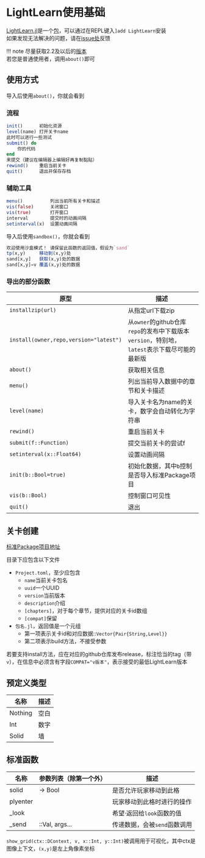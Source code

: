 # LightLearn使用基础
[LightLearn.jl](https://github.com/Rratic/LightLearn.jl)是一个[包](../../packages/introduction.md)，可以通过在REPL键入`]add LightLearn`安装\
如果发现无法解决的问题，请在[issue处](https://github.com/Rratic/LightLearn.jl/issues)反馈

!!! note
	尽量获取2.2及以后的[版本](../../advanced/versionnumber.md)\
	若您是普通使用者，调用`about()`即可

## 使用方式
导入后使用`about()`，你就会看到

### 流程
```jl
init()		初始化资源
level(name)	打开关卡name
此时可以进行一些测试
submit() do
	你的代码
end
来提交（建议在编辑器上编辑好再复制黏贴）
rewind()	重启当前关卡
quit()		退出并保存存档
```

### 辅助工具
```jl
menu()			列出当前所有关卡和描述
vis(false)		关闭窗口
vis(true)		打开窗口
interval		提交时的动画间隔
setinterval(x)	设置动画间隔
```

导入后使用`sandbox()`，你就会看到
```jl
欢迎使用沙盒模式！ 请保留此函数的返回值，假设为`sand`
tp(x,y)		移动到(x,y)处
sand[x,y]	获取(x,y)处的数据
sand[x,y]=v	覆盖(x,y)处的数据
```

### 导出的部分函数
| 原型 | 描述 |
| --- | --- |
| `installzip(url)` | 从指定url下载zip |
| `install(owner,repo,version="latest")` | 从`owner`的github仓库`repo`的发布中下载版本`version`，特别地，`latest`表示下载尽可能的最新版 |
| `about()` | 获取相关信息 |
| `menu()` | 列出当前导入数据中的章节和关卡描述 |
| `level(name)` | 导入关卡名为name的关卡，数字会自动转化为字符串 |
| `rewind()` | 重启当前关卡 |
| `submit(f::Function)` | 提交当前关卡的尝试f |
| `setinterval(x::Float64)` | 设置动画间隔 |
| `init(b::Bool=true)` | 初始化数据，其中`b`控制是否导入标准Package项目 |
| `vis(b::Bool)` | 控制窗口可见性 |
| `quit()` | 退出 |

## 关卡创建
[标准Package项目地址](https://github.com/JuliaRoadmap/Standard.llp)

目录下应包含以下文件
* `Project.toml`，至少应包含
	* `name`当前关卡包名
	* `uuid`一个UUID
	* `version`当前版本
	* `description`介绍
	* `[chapters]`，对于每个章节，提供对应的关卡id数组
	* `[compat]`保留
* `包名.jl`，返回值是一个元组
	* 第一项表示关卡id和对应数据::`Vector{Pair{String,Level}}`
	* 第二项表示build方法，不接受参数

若要支持install方法，应在对应的github仓库发布release，标注恰当的tag（带`v`），在信息中必须含有字段`COMPAT="v版本"`，表示接受的最低LightLearn版本

## 预定义类型
| 名称 | 描述 |
| --- | --- |
| Nothing | 空白 |
| Int | 数字 |
| Solid | 墙 |

## 标准函数
| 名称 | 参数列表（除第一个外） | 描述 |
| --- | --- | --- |
| solid | -> Bool | 是否允许玩家移动到此格 |
| plyenter | | 玩家移动到此格时进行的操作 |
| _look | | 希望·返回给`look`函数的值 |
| _send | ::Val, args... | 传递数据，会被`send`函数调用 |

`show_grid(ctx::DContext, v, x::Int, y::Int)`被调用用于可视化，其中ctx是图像上下文，`(x,y)`是左上角像素坐标
